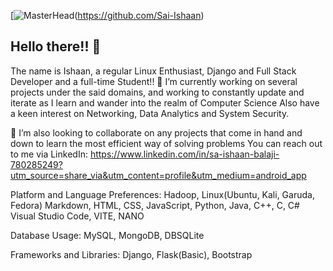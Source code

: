 [![MasterHead](https://forum.garudalinux.org/uploads/default/original/3X/e/2/e2eb522f7a97ec27a43df0c3ac96e52239a90186.jpeg)(https://github.com/Sai-Ishaan)


## Hello there!! 👋

<!--
**Sai-Ishaan/Sai-Ishaan** is a ✨ _special_ ✨ repository because its `README.md` (this file) appears on your GitHub profile.

Here are some ideas to get you started:

- 🔭 I’m currently working on ...
- 🌱 I’m currently learning ...
- 👯 I’m looking to collaborate on ...
- 🤔 I’m looking for help with ...
- 💬 Ask me about ...
- 📫 How to reach me: ...
- 😄 Pronouns: ...
- ⚡ Fun fact: ...
-->
The name is Ishaan, a regular Linux Enthusiast, Django and Full Stack Developer and a full-time Student!!
🔭 I’m currently working on several projects under the said domains, and working to constantly update and iterate as I learn and wander into the realm of Computer Science
Also have a keen interest on Networking, Data Analytics and System Security. 

👯 I’m also looking to collaborate on any projects that come in hand and down to learn the most efficient way of solving problems
You can reach out to me via LinkedIn: https://www.linkedin.com/in/sa-ishaan-balaji-780285249?utm_source=share_via&utm_content=profile&utm_medium=android_app

Platform and Language Preferences:
    Hadoop, Linux(Ubuntu, Kali, Garuda, Fedora)
    Markdown, HTML, CSS, JavaScript, Python, Java, C++, C, C#
    Visual Studio Code, VITE, NANO

Database Usage:
  MySQL, MongoDB, DBSQLite

Frameworks and Libraries:
        Django, Flask(Basic), Bootstrap
